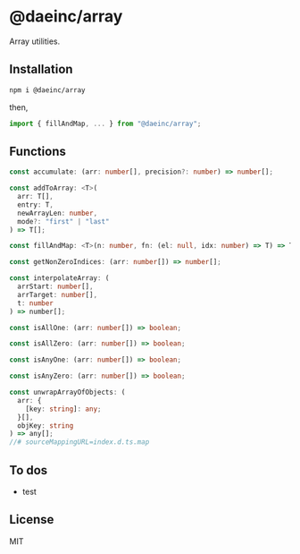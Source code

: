 # @daeinc/array

Array utilities.

## Installation

```sh
npm i @daeinc/array
```

then,

```js
import { fillAndMap, ... } from "@daeinc/array";
```

## Functions

```ts
const accumulate: (arr: number[], precision?: number) => number[];

const addToArray: <T>(
  arr: T[],
  entry: T,
  newArrayLen: number,
  mode?: "first" | "last"
) => T[];

const fillAndMap: <T>(n: number, fn: (el: null, idx: number) => T) => T[];

const getNonZeroIndices: (arr: number[]) => number[];

const interpolateArray: (
  arrStart: number[],
  arrTarget: number[],
  t: number
) => number[];

const isAllOne: (arr: number[]) => boolean;

const isAllZero: (arr: number[]) => boolean;

const isAnyOne: (arr: number[]) => boolean;

const isAnyZero: (arr: number[]) => boolean;

const unwrapArrayOfObjects: (
  arr: {
    [key: string]: any;
  }[],
  objKey: string
) => any[];
//# sourceMappingURL=index.d.ts.map
```

## To dos

- test

## License

MIT

